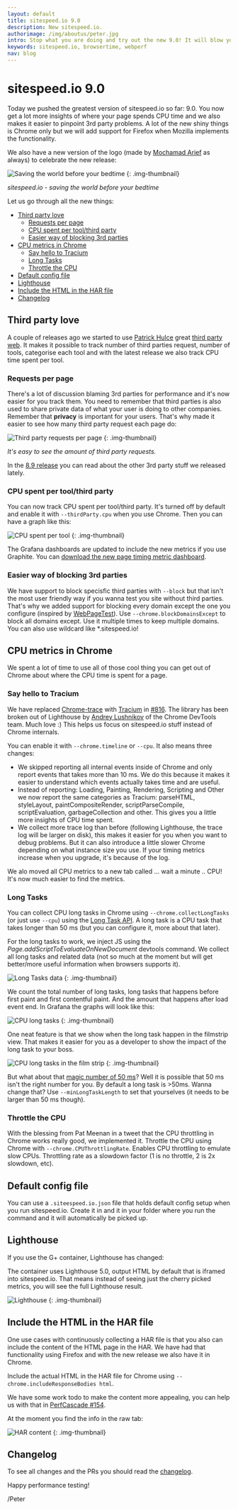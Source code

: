 ```yaml
---
layout: default
title: sitespeed.io 9.0
description: New sitespeed.io.
authorimage: /img/aboutus/peter.jpg
intro: Stop what you are doing and try out the new 9.0! It will blow your mind :) You  get a lot of more insights of where your page spends the CPU time and we also makes it easier to pinpoint 3rd party problems.
keywords: sitespeed.io, browsertime, webperf
nav: blog
---
```


# sitespeed.io 9.0

Today we pushed the greatest version of sitespeed.io so far: 9.0. You now get a lot more insights of where your page spends CPU time and we also makes it easier to pinpoint 3rd party problems. A lot of the new shiny things is Chrome only but we will add support for Firefox when Mozilla implements the functionality.

We also have a new version of the logo (made by [Mochamad Arief](https://twitter.com/mochawalk) as always) to celebrate the new release:


![Saving the world before your bedtime]({{site.baseurl}}/img/save-the-world.png)
{: .img-thumbnail}
<p class="image-info">
 <em class="small center">sitespeed.io - saving the world before your bedtime</em>
</p>

Let us go through all the new things:

- [Third party love](#third-party-love)
  - [Requests per page](#requests-per-page)
  - [CPU spent per tool/third party](#cpu-spent-per-toolthird-party)
  - [Easier way of blocking 3rd parties](#easier-way-of-blocking-3rd-parties)
- [CPU metrics in Chrome](#cpu-metrics-in-chrome)
  - [Say hello to Tracium](#say-hello-to-tracium)
  - [Long Tasks](#long-tasks)
  - [Throttle the CPU](#throttle-the-cpu)
- [Default config file](#default-config-file)
- [Lighthouse](#lighthouse)
- [Include the HTML in the HAR file](#include-the-html-in-the-har-file)
- [Changelog](#changlog)

## Third party love

A couple of releases ago we started to use [Patrick Hulce](https://github.com/patrickhulce) great [third party web](https://github.com/patrickhulce/third-party-web). It makes it possible to track number of third parties request, number of tools, categorise each tool and with the latest release we also track CPU time spent per tool. 

### Requests per page
There's a lot of discussion blaming 3rd parties for performance and it's now easier for you track them. You need to remember that third parties is also used to share private data of what your user is doing to other companies. Remember that **privacy** is important for your users. That's why made it easier to see how many third party request each page do:

![Third party requests per page]({{site.baseurl}}/img/thirdpartyrequests-pages.png)
{: .img-thumbnail}
<p class="image-info">
 <em class="small center">It's easy to see the amount of third party requests.</em>
</p>

In the [8.9 release](/sitespeed.io-8.9/) you can read about the other 3rd party stuff we released lately.

### CPU spent per tool/third party
You can now track CPU spent per tool/third party. It's turned off by default and enable it with `--thirdParty.cpu` when you use Chrome. Then you can have a graph like this:

![CPU spent per tool]({{site.baseurl}}/img/cpu-per-tool.png)
{: .img-thumbnail}

The Grafana dashboards are updated to include the new metrics if you use Graphite. You can [download the new page timing metric dashboard](https://github.com/sitespeedio/grafana-bootstrap-docker/blob/master/dashboards/graphite/PageTimingMetrics.json).

### Easier way of blocking 3rd parties

We have support to block specisfic third parties with `--block` but that isn't the most user friendly way if you wanna test you site without third parties. That's why we added support for blocking every domain except the one you configure (inspired by [WebPageTest](https://www.webpagetest.org)). 
Use `--chrome.blockDomainsExcept` to block all domains except. Use it multiple times to keep multiple domains. You can also use wildcard like *.sitespeed.io!

## CPU metrics in Chrome

We spent a lot of time to use all of those cool thing you can get out of Chrome about where the CPU time is spent for a page.

### Say hello to Tracium
We have replaced [Chrome-trace](https://github.com/sitespeedio/chrome-trace) with [Tracium](https://github.com/aslushnikov/tracium) in [#816](https://github.com/sitespeedio/browsertime/pull/816/). The library has been broken out of Lighthouse by [Andrey Lushnikov](https://twitter.com/aslushnikov) of the Chrome DevTools team. Much love :) This helps us focus on sitespeed.io stuff instead of Chrome internals.

You can enable it with `--chrome.timeline` or `--cpu`. It also means three changes:
  * We skipped reporting all internal events inside of Chrome and only report events that takes more than 10 ms. We do this because it makes it easier to understand which events actually takes time and are useful.
  * Instead of reporting: Loading, Painting, Rendering, Scripting and Other we now report the same categories as Tracium: parseHTML, styleLayout, paintCompositeRender, scriptParseCompile,  scriptEvaluation, garbageCollection and other. This gives you a little more insights of CPU time spent.
  * We collect more trace log than before (following Lighthouse, the trace log will be larger on disk), this makes it easier for you when you want to debug problems. But it can also introduce a little slower Chrome depending on what instance size you use. If your timing metrics increase when you upgrade, it's because of the log.

We alo moved all CPU metrics to a new tab called ... wait a minute .. CPU! It's now much easier to find the metrics.

### Long Tasks

You can collect CPU long tasks in Chrome using `--chrome.collectLongTasks` (or just use `--cpu`) using the [Long Task API](https://developer.mozilla.org/en-US/docs/Web/API/Long_Tasks_API). A long task is a CPU task that takes longer than 50 ms (but you can configure it, more about that later).
 
For the long tasks to work, we inject JS using the *Page.addScriptToEvaluateOnNewDocument* devtools command. We collect all long tasks and related data (not so much at the moment but will get better/more useful information when browsers supports it).
 
![Long Tasks data]({{site.baseurl}}/img/long-tasks-html.png)
{: .img-thumbnail}

 
We count the total number of long tasks, long tasks that happens before first paint and first contentful paint. And the amount that happens after load event end. In Grafana the graphs will look like this:

![CPU long tasks]({{site.baseurl}}/img/cpu-longtasks-grafana.png)
{: .img-thumbnail}

One neat feature is that we show when the long task happen in the filmstrip view. That makes it easier for you as a developer to show the impact of the long task to your boss.

![CPU long tasks in the film strip]({{site.baseurl}}/img/filmstrip-cpu.png)
{: .img-thumbnail}


But what about that [magic number of 50 ms](https://calendar.perfplanet.com/2018/magic-numbers/)? Well it is possible that 50 ms isn't the right number for you.  By default a long task is >50ms. Wanna change that? Use `--minLongTaskLength` to set that yourselves (it needs to be larger than 50 ms though).

### Throttle the CPU

With the blessing from Pat Meenan in a tweet that the CPU throttling in Chrome works really good, we implemented it. Throttle the CPU using Chrome with `--chrome.CPUThrottlingRate`. Enables CPU throttling to emulate slow CPUs. Throttling rate as a slowdown factor (1 is no throttle, 2 is 2x slowdown, etc).

## Default config file
You can use a `.siteespeed.io.json` file that holds default config setup when you run sitespeed.io. Create it in and it in your folder where you run the command and it will automatically be picked up.


## Lighthouse

If you use the G+ container, Lighthouse has changed: 

The container uses Lighthouse 5.0, output HTML by default that is iframed into sitespeed.io. That means instead of seeing just the cherry picked metrics, you will see the full Lighthouse result.

![Lighthouse]({{site.baseurl}}/img/lighthouse-frame.png)
{: .img-thumbnail}


## Include the HTML in the HAR file
One use cases with continuously collecting a HAR file is that you also can include the content of the HTML page in the HAR. We have had that functionality using Firefox and with the new release we also have it in Chrome.

Include the actual HTML in the HAR file for Chrome using `--chrome.includeResponseBodies html`.

We have some work todo to make the content more appealing, you can help us with that in [PerfCascade #154](https://github.com/micmro/PerfCascade/issues/154).

At the moment you find the info in the raw tab:

![HAR content]({{site.baseurl}}/img/har-html-content.png)
{: .img-thumbnail}


## Changelog
To see all changes and the PRs you should read the [changelog](https://github.com/sitespeedio/sitespeed.io/blob/master/CHANGELOG.md). 

Happy performance testing!

/Peter
